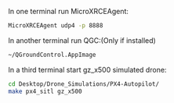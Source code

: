 In one terminal run MicroXRCEAgent:
```bash
MicroXRCEAgent udp4 -p 8888
```
In another terminal run QGC:(Only if installed)
```bash
~/QGroundControl.AppImage 
```
In a third terminal start gz_x500 simulated drone:
```bash
cd Desktop/Drone_Simulations/PX4-Autopilot/
make px4_sitl gz_x500
```